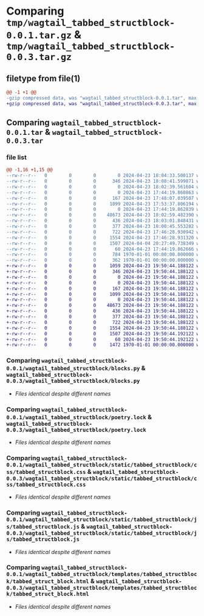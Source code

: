 # Comparing `tmp/wagtail_tabbed_structblock-0.0.1.tar.gz` & `tmp/wagtail_tabbed_structblock-0.0.3.tar.gz`

## filetype from file(1)

```diff
@@ -1 +1 @@
-gzip compressed data, was "wagtail_tabbed_structblock-0.0.1.tar", max compression
+gzip compressed data, was "wagtail_tabbed_structblock-0.0.3.tar", max compression
```

## Comparing `wagtail_tabbed_structblock-0.0.1.tar` & `wagtail_tabbed_structblock-0.0.3.tar`

### file list

```diff
@@ -1,16 +1,15 @@
--rw-r--r--   0        0        0        0 2024-04-23 18:04:33.500137 wagtail_tabbed_structblock-0.0.1/README.md
--rw-r--r--   0        0        0      346 2024-04-23 18:08:41.599871 wagtail_tabbed_structblock-0.0.1/pyproject.toml
--rw-r--r--   0        0        0        0 2024-04-23 18:02:39.561604 wagtail_tabbed_structblock-0.0.1/wagtail_tabbed_structblock/README.md
--rw-r--r--   0        0        0        0 2024-04-23 17:44:19.860863 wagtail_tabbed_structblock-0.0.1/wagtail_tabbed_structblock/__init__.py
--rw-r--r--   0        0        0      167 2024-04-23 17:48:07.039507 wagtail_tabbed_structblock-0.0.1/wagtail_tabbed_structblock/apps.py
--rw-r--r--   0        0        0     1099 2024-04-23 17:53:37.806194 wagtail_tabbed_structblock-0.0.1/wagtail_tabbed_structblock/blocks.py
--rw-r--r--   0        0        0        0 2024-04-23 17:44:19.862839 wagtail_tabbed_structblock-0.0.1/wagtail_tabbed_structblock/migrations/__init__.py
--rw-r--r--   0        0        0    48673 2024-04-23 18:02:59.482390 wagtail_tabbed_structblock-0.0.1/wagtail_tabbed_structblock/poetry.lock
--rw-r--r--   0        0        0      436 2024-04-23 18:03:01.848431 wagtail_tabbed_structblock-0.0.1/wagtail_tabbed_structblock/pyproject.toml
--rw-r--r--   0        0        0      377 2024-04-23 18:00:45.553282 wagtail_tabbed_structblock-0.0.1/wagtail_tabbed_structblock/setup.py
--rw-r--r--   0        0        0      722 2024-04-23 17:46:28.930942 wagtail_tabbed_structblock-0.0.1/wagtail_tabbed_structblock/static/tabbed_structblock/css/tabbed_structblock.css
--rw-r--r--   0        0        0     1554 2024-04-23 17:46:28.931320 wagtail_tabbed_structblock-0.0.1/wagtail_tabbed_structblock/static/tabbed_structblock/js/tabbed_structblock.js
--rw-r--r--   0        0        0     1507 2024-04-04 20:27:49.738349 wagtail_tabbed_structblock-0.0.1/wagtail_tabbed_structblock/templates/tabbed_structblock/tabbed_struct_block.html
--rw-r--r--   0        0        0       60 2024-04-23 17:44:19.862666 wagtail_tabbed_structblock-0.0.1/wagtail_tabbed_structblock/tests.py
--rw-r--r--   0        0        0      784 1970-01-01 00:00:00.000000 wagtail_tabbed_structblock-0.0.1/setup.py
--rw-r--r--   0        0        0      362 1970-01-01 00:00:00.000000 wagtail_tabbed_structblock-0.0.1/PKG-INFO
+-rw-r--r--   0        0        0     1059 2024-04-23 19:50:44.188122 wagtail_tabbed_structblock-0.0.3/README.md
+-rw-r--r--   0        0        0      346 2024-04-23 19:50:44.188122 wagtail_tabbed_structblock-0.0.3/pyproject.toml
+-rw-r--r--   0        0        0        0 2024-04-23 19:50:44.188122 wagtail_tabbed_structblock-0.0.3/wagtail_tabbed_structblock/README.md
+-rw-r--r--   0        0        0        0 2024-04-23 19:50:44.188122 wagtail_tabbed_structblock-0.0.3/wagtail_tabbed_structblock/__init__.py
+-rw-r--r--   0        0        0      167 2024-04-23 19:50:44.188122 wagtail_tabbed_structblock-0.0.3/wagtail_tabbed_structblock/apps.py
+-rw-r--r--   0        0        0     1099 2024-04-23 19:50:44.188122 wagtail_tabbed_structblock-0.0.3/wagtail_tabbed_structblock/blocks.py
+-rw-r--r--   0        0        0        0 2024-04-23 19:50:44.188122 wagtail_tabbed_structblock-0.0.3/wagtail_tabbed_structblock/migrations/__init__.py
+-rw-r--r--   0        0        0    48673 2024-04-23 19:50:44.188122 wagtail_tabbed_structblock-0.0.3/wagtail_tabbed_structblock/poetry.lock
+-rw-r--r--   0        0        0      436 2024-04-23 19:50:44.188122 wagtail_tabbed_structblock-0.0.3/wagtail_tabbed_structblock/pyproject.toml
+-rw-r--r--   0        0        0      377 2024-04-23 19:50:44.188122 wagtail_tabbed_structblock-0.0.3/wagtail_tabbed_structblock/setup.py
+-rw-r--r--   0        0        0      722 2024-04-23 19:50:44.188122 wagtail_tabbed_structblock-0.0.3/wagtail_tabbed_structblock/static/tabbed_structblock/css/tabbed_structblock.css
+-rw-r--r--   0        0        0     1554 2024-04-23 19:50:44.188122 wagtail_tabbed_structblock-0.0.3/wagtail_tabbed_structblock/static/tabbed_structblock/js/tabbed_structblock.js
+-rw-r--r--   0        0        0     1507 2024-04-23 19:50:44.192122 wagtail_tabbed_structblock-0.0.3/wagtail_tabbed_structblock/templates/tabbed_structblock/tabbed_struct_block.html
+-rw-r--r--   0        0        0       60 2024-04-23 19:50:44.192122 wagtail_tabbed_structblock-0.0.3/wagtail_tabbed_structblock/tests.py
+-rw-r--r--   0        0        0     1472 1970-01-01 00:00:00.000000 wagtail_tabbed_structblock-0.0.3/PKG-INFO
```

### Comparing `wagtail_tabbed_structblock-0.0.1/wagtail_tabbed_structblock/blocks.py` & `wagtail_tabbed_structblock-0.0.3/wagtail_tabbed_structblock/blocks.py`

 * *Files identical despite different names*

### Comparing `wagtail_tabbed_structblock-0.0.1/wagtail_tabbed_structblock/poetry.lock` & `wagtail_tabbed_structblock-0.0.3/wagtail_tabbed_structblock/poetry.lock`

 * *Files identical despite different names*

### Comparing `wagtail_tabbed_structblock-0.0.1/wagtail_tabbed_structblock/static/tabbed_structblock/css/tabbed_structblock.css` & `wagtail_tabbed_structblock-0.0.3/wagtail_tabbed_structblock/static/tabbed_structblock/css/tabbed_structblock.css`

 * *Files identical despite different names*

### Comparing `wagtail_tabbed_structblock-0.0.1/wagtail_tabbed_structblock/static/tabbed_structblock/js/tabbed_structblock.js` & `wagtail_tabbed_structblock-0.0.3/wagtail_tabbed_structblock/static/tabbed_structblock/js/tabbed_structblock.js`

 * *Files identical despite different names*

### Comparing `wagtail_tabbed_structblock-0.0.1/wagtail_tabbed_structblock/templates/tabbed_structblock/tabbed_struct_block.html` & `wagtail_tabbed_structblock-0.0.3/wagtail_tabbed_structblock/templates/tabbed_structblock/tabbed_struct_block.html`

 * *Files identical despite different names*

